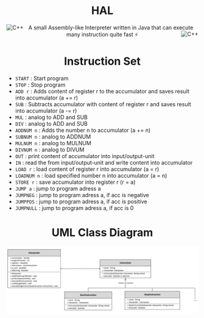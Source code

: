 <h1 align="center">HAL</h1>

<img align="left" alt="C++" img src="https://upload.wikimedia.org/wikipedia/commons/thumb/7/73/HAL9000_Case.svg/220px-HAL9000_Case.svg.png" height="50">

<p align="center">A small Assembly-like Interpreter written in Java that can execute many instruction quite fast ⚡

<img align="right" alt="C++" img src="https://upload.wikimedia.org/wikipedia/commons/thumb/7/73/HAL9000_Case.svg/220px-HAL9000_Case.svg.png" height="50">

<h1 align="center">Instruction Set</h1>

- ```START```     : Start program
- ```STOP```      : Stop program
- ```ADD r```     : Adds content of register r to the accumulator and saves result into accumulator (a += r)
- ```SUB```       : Subtracts accumulator with content of register r and saves result into accumulator (a -= r)  
- ```MUL```       : analog to ADD and SUB 
- ```DIV```       : analog to ADD and SUB
- ```ADDNUM n```  : Adds the number n to accumulator (a += n)
- ```SUBNUM n```  : analog to ADDNUM
- ```MULNUM n```  : analog to MULNUM
- ```DIVNUM n```  : analog to DIVUM
- ```OUT```       : print content of accumulator into input/output-unit 
- ```IN```        : read the from input/output-unit and write content into accumulator 
- ```LOAD r```    : load content of register r into accumulator (a = r)
- ```LOADNUM n``` : load specified number n into accumulator (a = n) 
- ```STORE r```   : save accumulator into register r (r = a)
- ```JUMP a```    : jump to program adress a
- ```JUMPNEG```   : jump to program adress a, if acc is negative
- ```JUMPPOS```   : jump to program adress a, if acc is positive
- ```JUMPNULL```  : jump to program adress a, if acc is 0

<h1 align="center">UML Class Diagram</h1>

<img src="uml-diagram.png">
